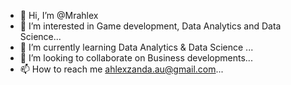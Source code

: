 - 👋 Hi, I’m @Mrahlex
- 👀 I’m interested in Game development, Data Analytics and Data Science...
- 🌱 I’m currently learning Data Analytics & Data Science ...
- 💞️ I’m looking to collaborate on Business developments...
- 📫 How to reach me ahlexzanda.au@gmail.com...

<!---
Mrahlex/Mrahlex is a ✨ special ✨ repository because its `README.md` (this file) appears on your GitHub profile.
You can click the Preview link to take a look at your changes.
--->
